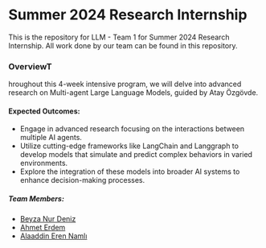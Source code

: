 # Summer 2024 Research Internship
This is the repository for LLM - Team 1 for Summer 2024 Research Internship. All work done by our team can be found in this repository.

### OverviewT
hroughout this 4-week intensive program, we will delve into advanced research on Multi-agent Large Language Models, guided by Atay Özgövde.
#### Expected Outcomes:
* Engage in advanced research focusing on the interactions between multiple AI agents.
* Utilize cutting-edge frameworks like LangChain and Langgraph to develop models that
simulate and predict complex behaviors in varied environments.
* Explore the integration of these models into broader AI systems to enhance
decision-making processes.

##### Team Members:
* [Beyza Nur Deniz](https://github.com/beyzanurdeniz)
* [Ahmet Erdem](https://github.com/ahmeterdmbulut)
* [Alaaddin Eren Namlı](https://github.com/alaaddinerenn)
